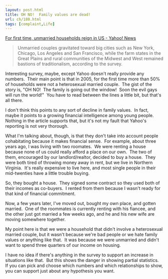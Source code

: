 ```yaml
---
layout: post.html
title: OH NO!  Family values are dead!
url: ch/180.html
tags: [complaint,Life]
---
```

[For first time, unmarried households reign in US - Yahoo! News](http://news.yahoo.com/s/afp/20061015/ts_alt_afp/afplifestyleussociety)

> Unmarried couples gravitated toward big cities such as New York, Chicago, Los Angeles and San Francisco, while the farm states in the Great Plains and rural communities of the Midwest and West remained bastions of traditionalism, according to the survey.

Interesting survey, maybe, except Yahoo doesn't really provide any numbers.  Their main point is that in 2005, for the first time more than 50% of households were not a heterosexual married couple.  The gist of the story is, "OH NO!  The family is going out the window!  Soon the evil gays will run the world!"  You have to read between the lines a little bit, but that's all there.

I don't think this points to any sort of decline in family values.  In fact, maybe it points to a growing financial intelligence among young people.  Nothing in the article supports that, but it's not my fault that Yahoo's reporting is not very thorough.

What I'm talking about, though, is that they don't take into account people cohabitating because it makes financial sense.  For example, about three years ago, I was living with two roomates.  We were renting a house because none of us could really afford a place on our own.  The two of them, encouraged by our landlord/realtor, decided to buy a house.  They were both tired of throwing money away in rent, but we live in Northern Virginia.  It's really expensive to live here, and most single people in their mid-twenties have a little trouble buying.

So, they bought a house.  They signed some contract so they used both of their incomes as co-buyers.  I rented from them because I wasn't ready for that kind of financial commitment.

Now, a few years later, I've moved out, bought my own place, and gotten married.  One of the roommates is currently renting with his fiancee, and the other just got married a few weeks ago, and he and his new wife are moving somewhere together.

My point here is that we were a household that didn't involve a heterosexual married couple, but it wasn't because we're bad people or we hate family values or anything like that.  It was because we were unmarried and didn't want to spend three quarters of our income on housing.

I have no idea if there's anything in the survey to support an increase in situations like that.  But this shows the danger in showing partial statistics.  If you can pick and choose which numbers and which relationships to show, you can support just about any hypothesis you want.
